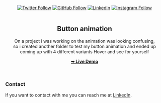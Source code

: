 <div align="center">
  
[![Twitter Follow](https://img.shields.io/twitter/follow/iamt_toby?style=social)](https://twitter.com/intent/follow?screen_name=iamt_toby)
[![GitHub Follow](https://img.shields.io/github/followers/richdede?label=Follow&style=social)](https://github.com/richdede)
[![LinkedIn](https://img.shields.io/badge/LinkedIn-Connect-blue?style=flat-square&logo=linkedin)](https://www.linkedin.com/in/dee-prince-dede-970913217/)
[![Instagram Follow](https://img.shields.io/badge/Instagram-Follow-ff69b4?style=social&logo=instagram)](https://www.instagram.com/iamt_toby/)
  <br />
  <br />

  <h2 align="center">Button animation </h2>

On a project i was working on the animation was looking confusing, <br/> so i created another folder to test my button animation and ended up coming up with 4 different variants
Hover and see for yourself

<a href="https://button-animation-eight.vercel.app/"><strong>➥ Live Demo</strong></a>

</div>

<br />

### Contact

If you want to contact with me you can reach me at [LinkedIn](https://www.linkedin.com/in/dee-prince-dede-970913217/).
